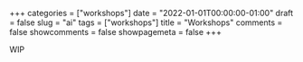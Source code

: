 +++
categories = ["workshops"]
date = "2022-01-01T00:00:00-01:00"
draft = false
slug = "ai"
tags = ["workshops"]
title = "Workshops"
comments = false
showcomments = false
showpagemeta = false
+++

WIP